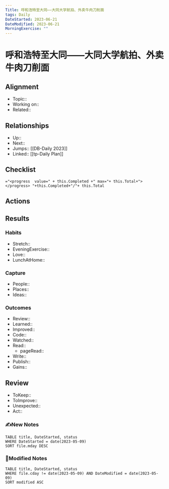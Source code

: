 ```yaml
---
Title: 呼和浩特至大同——大同大学航拍、外卖牛肉刀削面
tags: Daily
DateStarted: 2023-06-21
DateModified: 2023-06-21
MorningExercise: ""
---
```

# 呼和浩特至大同——大同大学航拍、外卖牛肉刀削面
## Alignment
- Topic::
- Working on::
- Related::
## Relationships
- Up:: 
- Next::
- Jumps:: [[DB-Daily 2023]]
- Linked:: [[tp-Daily Plan]]
## Checklist
`="<progress  value=" + this.Completed +" max="+ this.Total+"></progress> "+this.Completed+"/"+ this.Total`
## Actions
## Results 
### Habits
- Stretch::  
- EveningExercise::
- Love::
- LunchAtHome:: 
### Capture
- People:: 
- Places::
- Ideas:: 
### Outcomes
- Review::  
- Learned::
- Improved:: 
- Code::
- Watched::
- Read:: 
	- pageRead::
- Write::
- Publish::
- Gains::
## Review
- ToKeep::  
- ToImprove::  
- Unexpected::  
- Act::
### ✍️New Notes

```dataview
TABLE title, DateStarted, status
WHERE DateStarted = date(2023-05-09)
SORT file.mday DESC
```

### 📝Modified Notes

```dataview
TABLE title, DateStarted, status
WHERE file.cday != date(2023-05-09) AND DateModified = date(2023-05-09)
SORT modified ASC
```
